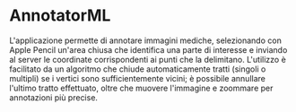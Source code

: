 # AnnotatorML

L'applicazione permette di annotare immagini mediche, selezionando con Apple Pencil un'area chiusa che identifica una parte di interesse e inviando al server le coordinate corrispondenti ai punti che la delimitano.
L'utilizzo è facilitato da un algoritmo che chiude automaticamente tratti (singoli o multipli) se i vertici sono sufficientemente vicini; è possibile annullare l'ultimo tratto effettuato, oltre che muovere l'immagine e zoommare per annotazioni più precise.



